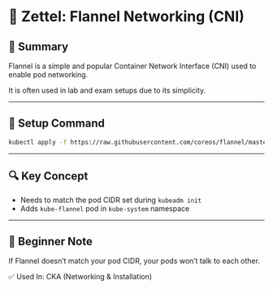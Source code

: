 # 📘 Zettel: Flannel Networking (CNI)

## 🧩 Summary
Flannel is a simple and popular Container Network Interface (CNI) used to enable pod networking.

It is often used in lab and exam setups due to its simplicity.

---

## 🧪 Setup Command
```bash
kubectl apply -f https://raw.githubusercontent.com/coreos/flannel/master/Documentation/kube-flannel.yml
```

---

## 🔍 Key Concept
- Needs to match the pod CIDR set during `kubeadm init`
- Adds `kube-flannel` pod in `kube-system` namespace

---

## 🧠 Beginner Note
If Flannel doesn’t match your pod CIDR, your pods won’t talk to each other.

✅ Used In:
CKA (Networking & Installation)